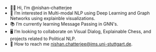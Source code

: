 - 👨‍💻 Hi, I’m @nishan-chatterjee
- 👀 I’m interested in Multi-modal NLP using Deep Learning and Graph Networks using explainble visualizations.
- 📚 I’m currently learning Message Passing in GNN's.
- 🖥 I’m looking to collaborate on Visual Dialog, Explainable Chess, and projects related to Political NLP.
- 📧 How to reach me nishan.chatterjee@ims.uni-stuttgart.de.

<!---
nishan-chatterjee/nishan-chatterjee is a ✨ special ✨ repository because its `README.md` (this file) appears on your GitHub profile.
You can click the Preview link to take a look at your changes.
--->
